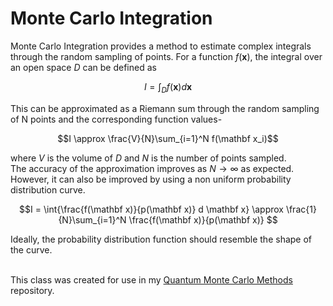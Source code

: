 # Monte Carlo Integration
Monte Carlo Integration provides a method to estimate complex integrals through the random sampling of points. For a function $f(\mathbf x)$, the integral over an open space $D$ can be defined as 
```math
I = \int_D f(\mathbf x) d \mathbf x
```
 This can be approximated as a Riemann sum through the random sampling of N points and the corresponding function values- 
```math
I \approx \frac{V}{N}\sum_{i=1}^N f(\mathbf x_i)
```
 where $V$ is the volume of $D$ and $N$ is the number of points sampled. <br/> 
The accuracy of the approximation improves as $N \to \infty$ as expected. However, it can also be improved by using a non uniform probability distribution curve. 

```math
I = \int{\frac{f(\mathbf x)}{p(\mathbf x)} d \mathbf x} \approx \frac{1}{N}\sum_{i=1}^N \frac{f(\mathbf x)}{p(\mathbf x)} 
```
 Ideally, the probability distribution function should resemble the shape of the curve.

 <br/> This class was created for use in my [Quantum Monte Carlo Methods](https://github.com/lonelyneutrin0/QMCGA) repository. 
